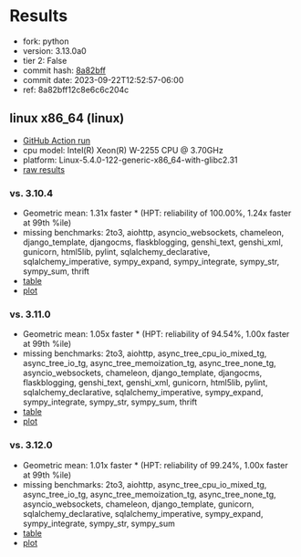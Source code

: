 # Results

- fork: python
- version: 3.13.0a0
- tier 2: False
- commit hash: [8a82bff](https://github.com/python/cpython/commit/8a82bff)
- commit date: 2023-09-22T12:52:57-06:00
- ref: 8a82bff12c8e6c6c204c

## linux x86_64 (linux)

- [GitHub Action run](https://github.com/faster-cpython/benchmarking/actions/runs/6288590934)
- cpu model: Intel(R) Xeon(R) W-2255 CPU @ 3.70GHz
- platform: Linux-5.4.0-122-generic-x86_64-with-glibc2.31
- [raw results](bm-20230922-linux-x86_64-python-8a82bff12c8e6c6c204c-3.13.0a0-8a82bff.json)

### vs. 3.10.4

- Geometric mean: 1.31x faster \* (HPT: reliability of 100.00%, 1.24x faster at 99th %ile)
- missing benchmarks: 2to3, aiohttp, asyncio_websockets, chameleon, django_template, djangocms, flaskblogging, genshi_text, genshi_xml, gunicorn, html5lib, pylint, sqlalchemy_declarative, sqlalchemy_imperative, sympy_expand, sympy_integrate, sympy_str, sympy_sum, thrift
- [table](bm-20230922-linux-x86_64-python-8a82bff12c8e6c6c204c-3.13.0a0-8a82bff-vs-3.10.4.md)
- [plot](bm-20230922-linux-x86_64-python-8a82bff12c8e6c6c204c-3.13.0a0-8a82bff-vs-3.10.4.png)

### vs. 3.11.0

- Geometric mean: 1.05x faster \* (HPT: reliability of 94.54%, 1.00x faster at 99th %ile)
- missing benchmarks: 2to3, aiohttp, async_tree_cpu_io_mixed_tg, async_tree_io_tg, async_tree_memoization_tg, async_tree_none_tg, asyncio_websockets, chameleon, django_template, djangocms, flaskblogging, genshi_text, genshi_xml, gunicorn, html5lib, pylint, sqlalchemy_declarative, sqlalchemy_imperative, sympy_expand, sympy_integrate, sympy_str, sympy_sum, thrift
- [table](bm-20230922-linux-x86_64-python-8a82bff12c8e6c6c204c-3.13.0a0-8a82bff-vs-3.11.0.md)
- [plot](bm-20230922-linux-x86_64-python-8a82bff12c8e6c6c204c-3.13.0a0-8a82bff-vs-3.11.0.png)

### vs. 3.12.0

- Geometric mean: 1.01x faster \* (HPT: reliability of 99.24%, 1.00x faster at 99th %ile)
- missing benchmarks: 2to3, aiohttp, async_tree_cpu_io_mixed_tg, async_tree_io_tg, async_tree_memoization_tg, async_tree_none_tg, asyncio_websockets, chameleon, django_template, gunicorn, sqlalchemy_declarative, sqlalchemy_imperative, sympy_expand, sympy_integrate, sympy_str, sympy_sum
- [table](bm-20230922-linux-x86_64-python-8a82bff12c8e6c6c204c-3.13.0a0-8a82bff-vs-3.12.0.md)
- [plot](bm-20230922-linux-x86_64-python-8a82bff12c8e6c6c204c-3.13.0a0-8a82bff-vs-3.12.0.png)

